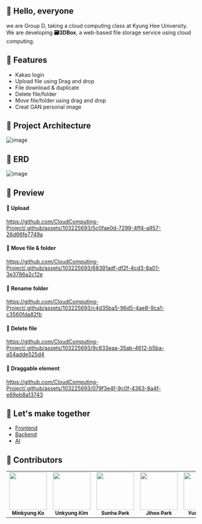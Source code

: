 ## 👋 Hello, everyone
we are Group D, taking a cloud computing class at Kyung Hee University.
We are developing **🗃️3DBox**, a web-based file storage service using cloud computing.  

## 📌 Features
- Kakao login  
- Upload file using Drag and drop   
- File download & duplicate  
- Delete file/folder  
- Move file/folder using drag and drop
- Creat GAN personal image  

## 🔨 Project Architecture
![image](https://github.com/CloudComputing-Project/.github/assets/103225693/f95cb0bb-a357-4d0d-8942-529c4a9cb1ce)  

## 📝 ERD
![image](https://github.com/CloudComputing-Project/.github/assets/103225693/e9eb6643-8376-4f5d-85b0-0508c7440aa1)  

## 🔎 Preview  
#### 💜 Upload
https://github.com/CloudComputing-Project/.github/assets/103225693/5c0fae0d-7299-4ff4-a957-26d66fe7749a

#### 💜 Move file & folder
https://github.com/CloudComputing-Project/.github/assets/103225693/68391adf-df2f-4cd3-8a01-3e3786a2c12e

#### 💜 Rename folder
https://github.com/CloudComputing-Project/.github/assets/103225693/c4d35ba5-96d5-4ae8-9ca1-c3560fda82fb

#### 💜 Delete file
https://github.com/CloudComputing-Project/.github/assets/103225693/9c833eaa-35ab-4612-b5ba-a54adde525d4

#### 💜 Draggable element
https://github.com/CloudComputing-Project/.github/assets/103225693/079f3e4f-9c0f-4363-8a4f-e69eb8a13743


## 🤝 Let's make together
- [Frontend](https://github.com/CloudComputing-Project/3DBox-frontend)
- [Backend](https://github.com/CloudComputing-Project/3DBox-backend)
- [AI](https://github.com/CloudComputing-Project/3DBox-ai)

## :speech_balloon: Contributors

<table>
  <tbody>
    <tr>
      <td align="center"><a href="https://github.com/komg00"><img src="https://avatars.githubusercontent.com/u/103225693?s=96&v=4" width="100px;" alt=""/><br /><sub><b>Minkyung Ko</b></sub></a></td>
      <td align="center"><a href="https://github.com/splguyjr"><img src="https://avatars.githubusercontent.com/u/33226033?s=64&v=4" width="100px;" alt=""/><br /><sub><b>Unkyung Kim</b></sub></a></td>
      <td align="center"><a href="https://github.com/Sunha-i"><img src="https://avatars.githubusercontent.com/u/74592552?s=64&v=4" width="100px;" alt=""/><br /><sub><b>Sunha Park</b></sub></a></td>
      <td align="center"><a href="https://github.com/janett105"><img src="https://avatars.githubusercontent.com/u/81574359?s=64&v=4" width="100px;" alt=""/><br /><sub><b>Jihoo Park</b></sub></a></td>
      <td align="center"><a href="https://github.com/okodeee"><img src="https://avatars.githubusercontent.com/u/120557382?s=64&v=4" width="100px;" alt=""/><br /><sub><b>Yunji Jeong<sub><b></b></sub></a></td>    
    </tr>
  </tobdy>
</table>


<!--

**Here are some ideas to get you started:**

🙋‍♀️ A short introduction - what is your organization all about?
🌈 Contribution guidelines - how can the community get involved?
👩‍💻 Useful resources - where can the community find your docs? Is there anything else the community should know?
🍿 Fun facts - what does your team eat for breakfast?
🧙 Remember, you can do mighty things with the power of [Markdown](https://docs.github.com/github/writing-on-github/getting-started-with-writing-and-formatting-on-github/basic-writing-and-formatting-syntax)
-->
